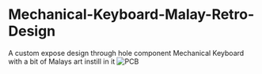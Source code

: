 # Mechanical-Keyboard-Malay-Retro-Design
A custom expose design through hole component Mechanical Keyboard with a bit of Malays art instill in it 
![PCB](Cokekonut/Mechanical-Keyboard-Malay-Retro-Design/1.PNG?raw=true "Title")
